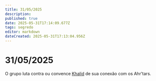 ```yaml
---
title: 31/05/2025
description: 
published: true
date: 2025-05-31T17:14:09.677Z
tags: segredo
editor: markdown
dateCreated: 2025-05-31T17:13:04.956Z
---
```


# 31/05/2025
O grupo luta contra ou convence [Khalid](/individuos/khalid) de sua conexão com os Ahr'tars.